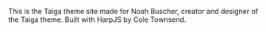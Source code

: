 This is the Taiga theme site made for Noah Buscher, creator and designer of the
Taiga theme. Built with HarpJS by Cole Townsend.

